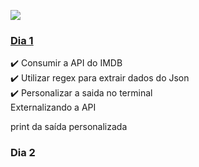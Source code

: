 ![](https://i.imgur.com/DkFrk4Z.png)



### [Dia 1](https://github.com/anaduart/imersaojava/Dia1)

✔️ Consumir a API do IMDB \
✔️ Utilizar regex para extrair dados do Json \
✔️ Personalizar a saida no terminal \
   Externalizando a API 
   
   
print da saída personalizada

   
   
### Dia 2
